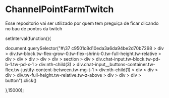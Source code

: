 # ChannelPointFarmTwitch

Esse repositorio vai ser utilizado por quem tem preguiça de ficar clicando no bau de pontos da twitch

setInterval(function(){

document.querySelector("#\\37 c9501c8d10eda3a6da94be2d70b7298 > div > div.tw-block.tw-flex-grow-0.tw-flex-shrink-0.tw-full-height.tw-relative > div > div > div > div > div > section > div > div.chat-input.tw-block.tw-pd-b-1.tw-pd-x-1 > div:nth-child(3) > div.chat-input__buttons-container.tw-flex.tw-justify-content-between.tw-mg-t-1 > div:nth-child(1) > div > div > div > div.tw-full-height.tw-relative.tw-z-above > div > div > div > button").click()

},15000);

